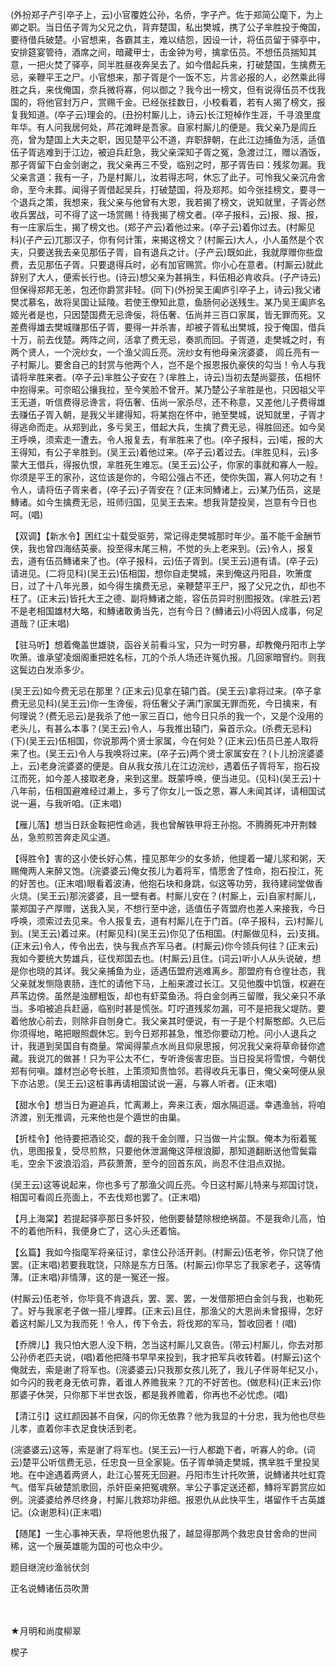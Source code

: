 <!-- { "loadSidebar": true } -->
(外扮郑子产引卒子上，云)小官覆姓公孙，名侨，字子产。佐于郑简公麾下，为上卿之职。当日伍子胥为父兄之仇，背弃楚国，私出樊城，携了公子芈胜投于俺国，要待借兵破楚。小官想来，各霸其主，难以结怨，因设一计，将伍员留于驿亭中，安排筵宴管待，酒席之间，暗藏甲士，击金钟为号，擒拿伍员。不想伍员揣知其意，一把火焚了驿亭，同半胜昼夜奔吴去了。如今借起兵来，打破楚国，生擒费无忌，亲鞭平王之尸。小官想来，那子胥是个一饭不忘，片言必报的人，必然乘此得胜之兵，来伐俺国，奈兵微将寡，何以御之？我今出一榜文，但有说得伍员不伐我国的，将他官封万户，赏赐千金。已经张挂数日，小校看着，若有人揭了榜文，报复我知道。(卒子云)理会的。(丑扮村厮儿上，诗云)长江短棹作生涯，千寻浪里度年华。有人问我居何处，芦花滩畔是吾家。自家村厮儿的便是。我父亲乃是闾丘亮，曾为楚国上大夫之职，因见楚平公不道，弃职辞朝，在此江边捕鱼为活，适值伍子胥逃难到于江边，被迫兵赶急，我父亲深知子胥之冤，急渡过江，赠以酒饭，那子胥留下白金剑谢之，我父亲再三不受，临别之时，那子胥告曰：残浆勿漏。我父亲言道：我有一子，乃是村厮儿，汝若得志呵，休忘了此子。可怜我父亲沉舟舍命，至今未葬。闻得子胥借起吴兵，打破楚国，将及郑邦。如今张挂榜文，要寻一个退兵之策，我想来，我父亲与他曾有大恩，我若揭了榜文，说知就里，子胥必然收兵罢战，可不得了这一场赏赐！待我揭了榜文者。(卒子报科，云)报、报、报，有一庄家后生，揭了榜文也。(郑子产云)着他过来。(卒子云)着你过去。(村厮见科)(子产云)兀那汉子，你有何计策，来揭这榜文？(村厮云)大人，小人虽然是个农夫，只要送我去亲见那伍子胥，自有退兵之计。(子产云)既如此，我就厚赠你些盘费，去见那伍子胥。只要退得兵时，必有加官赐赏。你小心在意者。(村厮云)就此辞别了大人，便索长行也。(诗云)想父亲为甚捐生，料伍相必肯收兵。(子产诗云)但保得郑邦无恙，包还你爵赏非轻。(同下)(外扮吴王阖庐引卒子上，诗云)我父诸樊忒慕名，故将吴国让延陵。若使王僚知此意，鱼肠何必送残生。某乃吴王阖庐名姬光者是也，只因楚国费无忌谗佞，将伍奢、伍尚并三百口家属，皆无罪而死。又差费得雄去樊城赚那伍子胥，要得一并杀害，却被子胥私出樊城，投于俺国，借兵十万，前去伐楚。两阵之间，活拿了费无忌，奏凯而回。子胥道，走樊城之时，有两个贤人，一个浣纱女，一个渔父闾丘亮。浣纱女有他母亲浣婆婆，
闾丘亮有一子村厮儿。要舍自己的封赏与他两个人，岂不是个报恩报仇豪侠的勾当！令人与我请将芈胜来者。(卒子云)芈胜公子安在？(芈胜上，诗云)当初去楚尚婴孩，伍相怀中抱得来。可奈昭公攘我拉，至今笑脸不曾开。某乃楚公子芈胜是也，只因祖父平王无道，听信费得忌谗言，将伍奢、伍尚一家杀尽，还不称意，又差他儿子费得雄去赚伍子胥入朝，是我父半建得知，将某抱在怀中，驰至樊城，说知就里，子胥才得逃命而走。从郑到此，多亏吴王，借起大兵，生擒了费无忌，得胜回还。如今吴王呼唤，须索走一遭去。令人报复去，有芈胜来了也。(卒子报科，云)喏，报的大王得知，有公子芈胜到。(吴王云)着他过来。(卒子云)着过去。(芈胜见科，云)多蒙大王借兵，得报仇恨，芈胜死生难忘。(吴王云)公子，你家的事就和寡人一般。你须是平王的家孙，这位该是你的，今昭公强占不还，使你失国，寡人何功之有！令人，请将伍子胥来者，(卒子云)子胥安在？(正末同鱄诸上，云)某乃伍员，这是鱄诸。如今生擒费无忌，班师归国，见吴王去来。想我背楚投吴，岂意有今日也呵。(唱)

【双调】【新水令】困红尘十载受驱劳，常记得走樊城那时年少。虽不能千金酬节侠，我也曾四海结英豪。投至得末尾三稍，不觉的头上老来到。(云)令人，报复去，道有伍员鱄诸来了也。(卒子报科，云)伍子胥到。(吴王云)道有请。(卒子云)请进见。(二将见科)(吴王云)伍相国，想你自走樊城，来到俺这丹阳县，吹箫度日，过了十八年光景，如今得生擒费无忌，亲鞭楚平王尸，报了父兄之仇，却也不枉了。(正末云)皆托大王之德、副将鱄诸之能，容伍员异时别图报效。(芈胜云)若不是老相国雄材大略，和鱄诸敢勇当先，岂有今日？(鱄诸云)小将因人成事，何足道哉？(正末唱)

【驻马听】想着俺盖世雄骁，函谷关前看斗宝，只为一时穷暴，却教俺丹阳市上学吹箫。谁承望凌烟阁重把姓名标，兀的个杀人场还许冤仇报。几回家暗窨约。则我这鬓边白发添多少。

(吴王云)如今费无忌在那里？(正末云)见拿在辕门首。(吴王云)拿将过来。(卒子拿费无忌见科)(吴王云)你一生谗佞，将伍奢父子满门家属无罪而死，今日擒来，有何理说？(费无忌云)是我杀了他一家三百口，他今日只杀的我一个，又是个没用的老头儿，有甚么本事？(吴王云)令人，与我推出辕门，枭首示众。(杀费无忌科)(下)(吴王云)伍相国，你说那两个贤士家属，今在何处？(正末云)伍员已差人取将来了也。(吴王云)令人与我唤将过来。(卒子云)两个贤士家属安在？(卜儿扮浣婆婆上，云)老身浣婆婆的便是。自从我女孩儿在江边浣纱，遇着伍子胥将军，抱石投江而死，如今差人接取老身，来到这里。既蒙呼唤，便当进见。(见科)(吴王云)十八年前，伍相国避难经过濑上，多亏了你女儿一饭之恩，寡人未闻其详，请相国试说一遍，与我听咱。(正末唱)

【雁儿落】想当日跃金鞍把性命逃，我也曾解铁甲将王孙抱。不腾腾死冲开荆棘丛，急煎煎苦奔走风尘道。

【得胜令】害的这小使长好心焦，撞见那年少的女多娇，他提着一罐儿浆和粥，天赐俺两人来醉又饱。(浣婆婆云)俺女孩儿为着将军，情愿舍了性命，抱石投江，死的好苦也。(正末唱)眼看着波涛，他抱石块和身跳，似这等功劳，我待建祠堂做香火烧。(吴王云)那浣婆婆，且一壁有者。村厮儿安在？(村厮上，云)自家村厮儿，蒙郑国子产厚赠，送我入吴，不想行至中途，适值伍子胥盟府也差人来接我，今日呼唤，须索过去见来。令人报复去，道有村厮儿在于门首。(卒子报科，云)村厮儿到。(吴王云)着过来。(村厮见科)(吴王云)你见了伍相国。(村厮做见科，云)支揖。(正末云)令人，传令出去，快与我点齐军马者。(村厮云)你今领兵何往？(正末云)我如今要统大势雄兵，征伐郑国去也。(村厮云)且住。(词云)听小人从头说破，想是你也晓的其详。我父亲捕鱼为业，适遇伍盟府逃难离乡。那盟府有仓徨壮态，我父亲就发恻隐衷肠，连忙的请他下马，上船来渡过长江。又见他腹中饥饿，权避在芦苇边傍。虽然是浊醪粗饭，却也有虾菜鱼汤。将白金剑再三留赠，我父亲只不承当。多咱被追兵赶逼，临别时甚是慌张。叮咛道残浆勿漏，可不是把我父堤防。要着他放心前去，则除非自刎身亡。我父亲其时便说，有一子是个村厮憨郎。久已后你须得地，略把眼照觑休忘。到今日郑邦甚急，惟恐你要动刀枪。问小人退兵之计，我道到吴国自有商量。常闻得蒙点水尚且仰泉思报，何况我父亲将草命替你遮藏。我说兀的做甚！只为平公太不仁，专听谗佞害忠臣。当日投吴将雪恨，今朝伐郑有何嗔。雄材岂必夸长胜，上策须知贵恤邻。若得收兵无事日，俺父亲呵便从泉下亦沾恩。(吴王云)这桩事再请相国试说一遍，与寡人听者。(正末唱)

【甜水令】想当日为避追兵，忙离濑上，奔来江表，烟水隔迢遥。幸遇渔翁，将咱济渡，别无推调，元来他也是个遁世的由巢。

【折桂令】他待要把酒论交，觑的我千金剑赠，只当做一片尘飘。俺本为衔着冤仇，思图报复，受尽煎熬，只要他休泄漏俺这萍根浪脚，那知道翻断送他雪鬓霜毛，空余下波浪滔滔，芦荻萧萧，至今的回首东风，尚忍不住泪点双抛。

(吴王云)这等说起来，你也多亏了那渔父闾丘亮。今日这村厮儿特来与郑国讨饶，相国可看闾丘亮面上，不去伐郑也罢了。(正末唱)

【月上海棠】若提起驿亭那日多奸狡，他倒要替楚除根绝祸苗。不是我命儿高，怕不的着他所料，我便身亡了，这心头还着恼。

【幺篇】我如今指麾军将亲征讨，拿住公孙活开剥。(村厮云)伍老爷，你只饶了他罢。(正末唱)若要我耽饶，只除是东方日落。(村厮云)你早忘了我家老子，这等情薄。(正末唱)非情薄，这的是一冤还一报。

(村厮云)伍老爷，你毕竟不肯退兵，罢、罢、罢，一发借那把白金剑与我，也勒死了。好与我家老子做一搭儿埋葬。(正末云)且住，那渔父的大恩尚未曾报得，怎好着这村厮儿又为我而死！令人，传下令去，将伐郑的军马，暂收回者！(唱)

【乔牌儿】我只怕大恩人没下稍，怎当这村厮儿又哀告。(带云)村厮儿，你去对那公孙侨老匹夫说，(唱)着他把降书早早来投到，我才把军兵收转着。(村厮云)这个俺就去，索是谢了将军也。(浣婆婆云)只我那女孩儿死了，我儿子伴哥年纪又小，如今闪的我老身无依可靠，着谁人养赡我来？兀的不好苦也。(做悲科)(正末云)你那婆子休哭，只你那下半世衣饭，都是我养赡着，你再也不必忧虑。(唱)

【清江引】这红颜因甚不自保，闪的你无依靠？他为我显的十分忠，我为他也尽些儿孝，直着你丰衣足食快活到老。

(浣婆婆云)这等，索是谢了将军也。(吴王云)一行人都跪下者，听寡人的命。(词云)楚平公听信费无忌，任忠良一旦全家毙。伍子胥单骑走樊城，携芈胜千里投吴地。在中途遇着两贤人，赴江心誓死无回避。丹阳市生计托吹箫，说鱄诸共吐虹霓气。借军兵破楚凯歌回，杀奸臣亲把冤魂祭。芈公子事定送还都，鱄将军爵赏应如例。浣婆婆给养尽终身，村厮儿救郑功非细。报恩仇从此快平生，堪留作千古英雄记。(众谢恩科)(正末唱)

【随尾】一生心事神天表，早将他恩仇报了，越显得那两个救忠良甘舍命的世间稀，这一个展英雄能为国的可也众中少。

题目继浣纱渔翁伏剑

正名说鱄诸伍员吹萧


　
　




★月明和尚度柳翠

楔子

